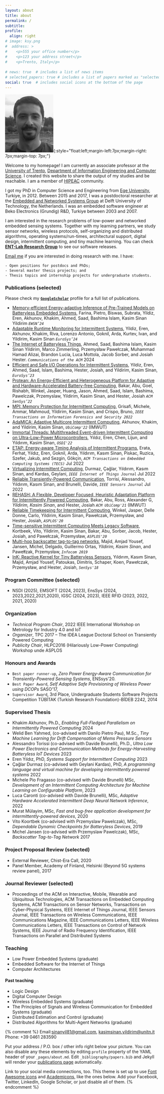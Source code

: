 ```yaml
---
layout: about
title: about
permalink: /
subtitle: 
profile:
  align: right
# image: ksy.png
#  address: >
#    <p>555 your office number</p>
#    <p>123 your address street</p>
#    <p>Trento, Italy</p>

# news: true  # includes a list of news items
# selected_papers: true # includes a list of papers marked as "selected={true}"
social: true  # includes social icons at the bottom of the page
---
```

![me](assets/img/ksy.png){:style="float:left;margin-left:7px;margin-right: 7px;margin-top: 7px;"}

Welcome to my homepage! I am currently an associate professor at the [University of Trento](http://unitn.it/), [Department of Information Engineering and Computer Science](http://disi.unitn.it/). I created this website to share the output of my studies and be reachable. I am a member of [HIPEAC](https://www.hipeac.net/) community.

I got my PhD in Computer Science and Engineering from [Ege University](https://bilmuh.ege.edu.tr/eng-/Homepage.html), Turkiye, in 2012. Between 2015 and 2017, I was a postdoctoral researcher at the [Embedded and Networked Systems Group](https://www.tudelft.nl/ewi/over-de-faculteit/afdelingen/software-technology/embedded-systems) at Delft University of Technology, the Netherlands. I was an embedded software engineer at Beko Electronics (Grundig) R&D, Turkiye between 2003 and 2007.

I am interested in the research problems of low-power and networked embedded sensing systems. Together with my learning partners, we study sensor networks, wireless protocols, self-organizing and distributed algorithms, operating systems/run-times, architectural support, digital design, intermittent computing, and tiny machine learning. You can check [**ENT-Lab Research Group**](https://tinysystems.github.io/) to see our software releases.

[Email me](mailto:kasimsinan.yildirim@unitn.it) if you are interested in doing research with me. I have:  
```
- Open positions for postdocs and PhDs; 
- Several master thesis projects; and 
- Thesis topics and internship projects for undergraduate students.
```

<!--- <h3><font color="red"><b>Postdoc Position Available:</b></font></h3>[**`Link for the call`**](https://www.hipeac.net/jobs/14258/postdoc-position-at-the-university-of-trento/) --> 

### Publications (selected)

Please check my [**`GoogleScholar`**](https://scholar.google.com.tr/citations?hl=tr&user=LXUvnL0AAAAJ&view_op=list_works&sortby=pubdate) profile for a full list of publications.
- [Memory-efficient Energy-adaptive Inference of Pre-Trained Models on Batteryless Embedded Systems](), Farina, Pietro, Biswas, Subrata, Yildiz, Eren, Akhunov, Khakim, Ahmed, Saad, Bashima Islam, Kasim Sinan Yildirim *`EWSN’24`*
- [Adaptable Runtime Monitoring for Intermittent Systems](https://dl.acm.org/doi/abs/10.1145/3627703.3650070), Yildiz, Eren, Akhunov, Khakim, Riva, Lorenzo Antonio, Goknil, Arda, Kurtev, Ivan, and Yildirim, Kasim Sinan *`EuroSys’24`*
- [The Internet of Batteryless Things](https://cacm.acm.org/research/the-internet-of-batteryless-things/), Ahmed, Saad, Bashima Islam, Kasim Sinan Yildirim, Marco Zimmerling, Przemysław Pawełczak, Muhammad Hamad Alizai, Brandon Lucia, Luca Mottola, Jacob Sorber, and Josiah Hester. *`Communications of the ACM`*  2024 
- [Efficient and Safe I/O Operations for Intermittent Systems](https://dl.acm.org/doi/abs/10.1145/3552326.3587435), Yildiz, Eren, Ahmed, Saad, Islam, Bashima, Hester, Josiah, and Yildirim, Kasim Sinan, *`EuroSys’23`*
- [Protean: An Energy-Efficient and Heterogeneous Platform for Adaptive and Hardware-Accelerated Battery-free Computing](https://dl.acm.org/doi/abs/10.1145/3560905.3568561), Bakar, Abu, Goel, Rishabh, Winkel, Jasper, Huang, Jason, Ahmed, Saad, Islam, Bashima, Pawelczak, Przemyslaw,  Yildirim, Kasim Sinan, and Hester, Josiah *`ACM SenSys’22`*
- [MPI: Memory Protection for Intermittent Computing](https://ieeexplore.ieee.org/abstract/document/9905635), Grisafi, Michele, Ammar, Mahmoud,  Yildirim, Kasim Sinan, and Crispo, Bruno, *`IEEE Transactions on Information Forensics and Security 2022`*
- [AdaMICA: Adaptive Multicore Intermittent Computing](https://dl.acm.org/doi/abs/10.1145/3550304), Akhunov, Khakim, and Yildirim, Kasim Sinan, *`UbiComp'22`* (IMWUT)
- [Immortal Threads: Multithreaded Event-driven Intermittent Computing on Ultra-Low-Power Microcontrollers](https://ieeexplore.ieee.org/abstract/document/9760506), Yıldız, Eren, Chen, Lijun, and Yıldırım, Kasim Sinan, *`OSDI'22`*
- [ETAP: Energy-aware Timing Analysis of Intermittent Programs](https://dl.acm.org/doi/full/10.1145/3563216), Erata, Ferhat, Yıldız, Eren, Goknil, Arda, Yıldırım, Kasım Sinan, Piskac, Ruzica, Szefer, Jakub, and Sezgin, Gökçin, *`ACM Transactions on Embedded Computing Systems (TECS)`* Jul 2022
- [Virtualizing Intermittent Computing](https://ieeexplore.ieee.org/abstract/document/9778211), Durmaz, Çağlar, Yıldırım, Kasım Sinan, and Kardas, Geylani, *`IEEE Internet of Things Journal`* Jul 2022
- [Reliable Transiently-Powered Communication](https://ieeexplore.ieee.org/abstract/document/9733918), Torrisi, Alessandro, Yıldırım, Kasım Sinan, and Brunelli, Davide, *`IEEE Sensors Journal`* Jul 2022
- [REHASH: A Flexible, Developer Focused, Heuristic Adaptation Platform for Intermittently Powered Computing](https://dl.acm.org/doi/abs/10.1145/3478077), Bakar, Abu, Ross, Alexander G,  *Yildirim, Kasim Sinan*, and Hester, Josiah *`ACM UbiComp'21`* (IMWUT) 
- [Reliable Timekeeping for Intermittent Computing](https://dl.acm.org/doi/abs/10.1145/3373376.3378464), Winkel, Jasper, Delle Donne, Carlo,  Yildirim, Kasim Sinan, Pawełczak, Przemysław, and Hester, Josiah, *`ASPLOS'20`*
- [Time-sensitive Intermittent Computing Meets Legacy Software](https://dl.acm.org/doi/abs/10.1145/3373376.3378476), Kortbeek, Vito,  Yildirim, Kasim Sinan, Bakar, Abu, Sorber, Jacob, Hester, Josiah, and Pawełczak, Przemysław, *`ASPLOS'20`*
- [Multi-hop backscatter tag-to-tag networks](https://ieeexplore.ieee.org/abstract/document/8737551), Majid, Amjad Yousef, Jansen, Michel, Delgado, Guillermo Ortas,  *Yildirim, Kasim Sinan*, and Pawełłzak, Przemysław, *`Infocom 2019`*
- [InK: Reactive Kernel for Tiny Batteryless Sensors](https://dl.acm.org/doi/abs/10.1145/3274783.3274837), Yıldırım, Kasım Sinan, Majid, Amjad Yousef, Patoukas, Dimitris, Schaper, Koen, Pawełczak, Przemysław, and Hester, Josiah, *`SenSys'18`*

### Program Committee (selected)
- NSDI (2025), EMSOFT (2024, 2023), EnsSys (2024, 2023,2022,2021,2020), IGSC (2024, 2023), IEEE RFID (2023, 2022, 2021, 2020)

### Organization 
- *Technical Program Chair*, 2022 IEEE International Workshop on Metrology for Industry 4.0 and IoT
- *Organizer*, TPC 2017 – The IDEA League Doctoral School on Transiently Powered Computing
- *Publicity Chair*, HLPC2016 (Hilariously Low-Power Computing) Workshop unde ASPLOS
    
### Honours and Awards
- `Best paper runner-up`, *Zero Power Energy-Aware Communication for Transiently-Powered Sensing Systems*, ENSsys'20. 
- `Best Paper Award`, *Self Adaptive Safe Provisioning of Wireless Power using DCOPs* SASO'17, 
- `Supervisor Award`, 3rd Place, Undergraduate Students Software Projects Competition TÜBİTAK (Turkish Research Foundation)-BİDEB 2242, 2014 

### Supervised Thesis
- Khakim Akhunov, Ph.D., *Enabling Full-Fledged Parallelism on Intermittently Powered Computing* 2024
- Welid Ben Yahmed, (co-advised with Danilo Pietro Pau), M.Sc., *Tiny Machine Learning for Drift Compensation of Mems Pressure Sensors*
- Alessandro Torissi (co-advised with Davide Brunelli), Ph.D.,  *Ultra Low Power Electronics and Communication Methods for Energy-Harvesting Batteryless IoT Devices* 2023
- Eren Yıldız, PhD, *Systems Support for Intermittent Computing* 2023
- Çağlar Durmaz (co-advised with Geylani Kardas), PhD, *A programming language and virtual machine for developing intermittently powered systems* 2022
- Michele Pio Fragasso (co-advised with Davide Brunelli) MSc, *Development of an Intermittent Computing Architecture for Machine Learning on Configurable Platform*, 2023
- Luca Caronti (co-advised with Davide Brunelli), MSc, *Adaptive Hardware Accelerated Intermittent Deep Neural Network Inference*, 2022
- Murat Mülayim, MSc, *Fast and bug-free application development for intermittently-powered devices*, 2020
- Vito Koortbek (co-advised with Przemyslaw Pawelczak), MSc, *Dependable Dynamic Checkpoints for Batteryless Devices*, 2019
- Michel Jansen (co-advised with Przemyslaw Pawelczak), MSc, *Backscatter Tag-to-Tag Network* 2017

### Project Proposal Review (selected)
- External Reviewer, Chist-Era Call, 2020
- Panel Member, Academy of Finland, Helsinki (Beyond 5G systems review panel), 2017

### Journal Reviewer (selected)
- Proceedings of the ACM on Interactive, Mobile, Wearable and Ubiquitous Technologies, ACM Transactions on Embedded Computing Systems, ACM Transactions on Sensor Networks, Transactions on Cyber-Physical Systems, IEEE Internet of Things Journal, IEEE Sensors Journal, IEEE Transactions on Wireless Communications, IEEE Communications Magazine, IEEE Communications Letters, IEEE Wireless Communications Letters, IEEE Transactions on Control of Network Systems, IEEE Journal of Radio Frequency Identification, IEEE Transactions on Parallel and Distributed Systems

### Teaching
- Low Power Embedded Systems (graduate)
- Embedded Software for the Internet of Things
- Computer Architectures

#### Past teaching
- Logic Design 
- Digital Computer Design
- Wireless Embedded Systems (graduate)
- The Principles of Signals and Wireless Communication for Embedded Systems (graduate)
- Distributed Estimation and Control (graduate)
- Distributed Algorithms for Multi-Agent Networks (graduate)

{% comment %}
Email:<a href='mailto:sinanyil81@gmail.com'>sinanyil81@gmail.com</a>, <a href='mailto:kasimsinan.yildirim@unitn.it'>kasimsinan.yildirim@unitn.it</a>
Phone: +39 0461 283590

Put your address / P.O. box / other info right below your picture. You can also disable any these elements by editing `profile` property of the YAML header of your `_pages/about.md`. Edit `_bibliography/papers.bib` and Jekyll will render your [publications page](/al-folio/publications/) automatically.

Link to your social media connections, too. This theme is set up to use [Font Awesome icons](http://fortawesome.github.io/Font-Awesome/) and [Academicons](https://jpswalsh.github.io/academicons/), like the ones below. Add your Facebook, Twitter, LinkedIn, Google Scholar, or just disable all of them.
{% endcomment %}
